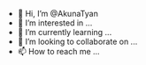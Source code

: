 - 👋 Hi, I’m @AkunaTyan
- 👀 I’m interested in ...
- 🌱 I’m currently learning ...
- 💞️ I’m looking to collaborate on ...
- 📫 How to reach me ...

<!---
AkunaTyan/AkunaTyan is a ✨ special ✨ repository because its `README.md` (this file) appears on your GitHub profile.
You can click the Preview link to take a look at your changes.
--->
